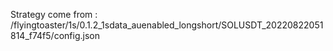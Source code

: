 Strategy come from : /flyingtoaster/1s/0.1.2_1sdata_auenabled_longshort/SOLUSDT_20220822051814_f74f5/config.json